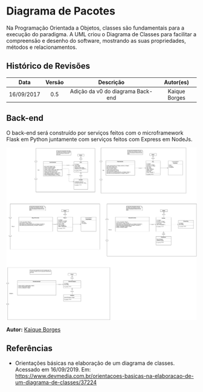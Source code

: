 # Diagrama de Pacotes

Na Programação Orientada a Objetos, classes são fundamentais para a execução do paradigma. A UML criou o Diagrama de Classes para facilitar a compreensão e desenho do software, mostrando as suas propriedades, métodos e relacionamentos.

## Histórico de Revisões

|    Data    | Versão |             Descrição             |   Autor(es)   |
| :--------: | :----: | :-------------------------------: | :-----------: |
| 16/09/2017 |  0.5   | Adição da v0 do diagrama Back-end | Kaique Borges |



## Back-end

O back-end será construído por serviços feitos com o microframework Flask em Python juntamente com serviços feitos com Express em NodeJs.

![front](../../../assets/arquitetura/DiagramaClassesBackend.jpg)

**Autor:** [Kaique Borges](https://github.com/kaiqueborges)

## Referências

- Orientações básicas na elaboração de um diagrama de classes. Acessado em 16/09/2019. Em: <https://www.devmedia.com.br/orientacoes-basicas-na-elaboracao-de-um-diagrama-de-classes/37224>